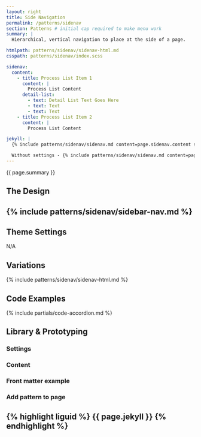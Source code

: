 ```yaml
---
layout: right
title: Side Navigation
permalink: /patterns/sidenav
section: Patterns # initial cap required to make menu work
summary: |
  Hierarchical, vertical navigation to place at the side of a page.

htmlpath: patterns/sidenav/sidenav-html.md
csspath: patterns/sidenav/index.scss

sidenav:
  content:
    - title: Process List Item 1
      content: |
        Process List Content
      detail-list:
        - text: Detail List Text Goes Here
        - text: Text
        - text: Text
    - title: Process List Item 2
      content: |
        Process List Content

jekyll: |
  {% include patterns/sidenav/sidenav.md content=page.sidenav.content settings=page.sidenav.settings %}

  Without settings - {% include patterns/sidenav/sidenav.md content=page.sidenav.content %}
---
```

{{ page.summary }}

## The Design
{% include patterns/sidenav/sidebar-nav.md %}
---

## Theme Settings
N/A

## Variations
{% include patterns/sidenav/sidenav-html.md %}

## Code Examples
{% include partials/code-accordion.md %}

## Library & Prototyping


### Settings


### Content


### Front matter example


### Add pattern to page
{% highlight liguid %}
  {{ page.jekyll }}
{% endhighlight %}
---
